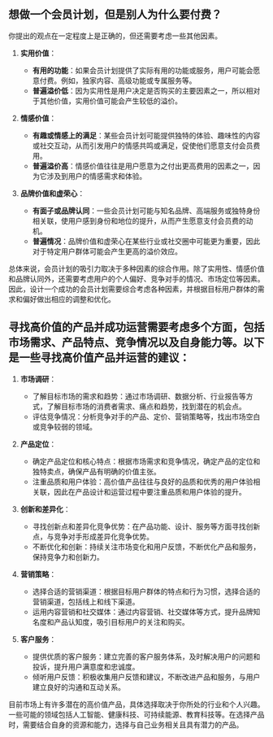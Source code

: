 ## 想做一个会员计划，但是别人为什么要付费？
你提出的观点在一定程度上是正确的，但还需要考虑一些其他因素。

1. **实用价值**：
   - **有用的功能**：如果会员计划提供了实际有用的功能或服务，用户可能会愿意付费。例如，独家内容、高级功能或专属服务等。
   - **普遍溢价低**：因为实用性是用户决定是否购买的主要因素之一，所以相对于其他价值，实用价值可能会产生较低的溢价。

2. **情感价值**：
   - **有趣或情感上的满足**：某些会员计划可能提供独特的体验、趣味性的内容或社交互动，从而引发用户的情感共鸣或满足，促使他们愿意支付会员费用。
   - **普遍溢价高**：情感价值往往是用户愿意为之付出更高费用的因素之一，因为它涉及到用户的情感需求和体验。

3. **品牌价值和虚荣心**：
   - **有面子或品牌认同**：一些会员计划可能与知名品牌、高端服务或独特身份相关联，使用户感到身份和地位的提升，从而产生愿意支付会员费的动机。
   - **普遍情况**：品牌价值和虚荣心在某些行业或社交圈中可能更为重要，因此对于特定用户群体可能会产生更高的溢价效应。

总体来说，会员计划的吸引力取决于多种因素的综合作用。除了实用性、情感价值和品牌认同外，还需要考虑用户的个人偏好、竞争对手的情况、市场定位等因素。因此，设计一个成功的会员计划需要综合考虑各种因素，并根据目标用户群体的需求和偏好做出相应的调整和优化。

## 寻找高价值的产品并成功运营需要考虑多个方面，包括市场需求、产品特点、竞争情况以及自身能力等。以下是一些寻找高价值产品并运营的建议：

1. **市场调研**：
   - 了解目标市场的需求和趋势：通过市场调研、数据分析、行业报告等方式，了解目标市场的消费者需求、痛点和趋势，找到潜在的机会点。
   - 评估竞争情况：分析竞争对手的产品、定价、营销策略等，找出市场空白或竞争较弱的领域。

2. **产品定位**：
   - 确定产品定位和核心特点：根据市场需求和竞争情况，确定产品的定位和独特卖点，确保产品有明确的价值主张。
   - 注重品质和用户体验：高价值产品往往与良好的品质和优秀的用户体验相关联，因此在产品设计和运营过程中要注重品质和用户体验的提升。

3. **创新和差异化**：
   - 寻找创新点和差异化竞争优势：在产品功能、设计、服务等方面寻找创新点，与竞争对手形成差异化竞争优势。
   - 不断优化和创新：持续关注市场变化和用户反馈，不断优化产品和服务，保持竞争力和创新力。

4. **营销策略**：
   - 选择合适的营销渠道：根据目标用户群体的特点和行为习惯，选择合适的营销渠道，包括线上和线下渠道。
   - 运用内容营销和社交媒体：通过内容营销、社交媒体等方式，提升品牌知名度和产品认知度，吸引目标用户的关注和购买。

5. **客户服务**：
   - 提供优质的客户服务：建立完善的客户服务体系，及时解决用户的问题和投诉，提升用户满意度和忠诚度。
   - 倾听用户反馈：积极收集用户反馈和建议，不断改进产品和服务，与用户建立良好的沟通和互动关系。

目前市场上有许多潜在的高价值产品，具体选择取决于你所处的行业和个人兴趣。一些可能的领域包括人工智能、健康科技、可持续能源、教育科技等。在选择产品时，需要结合自身的资源和能力，选择与自己业务相关且具有潜力的产品。

